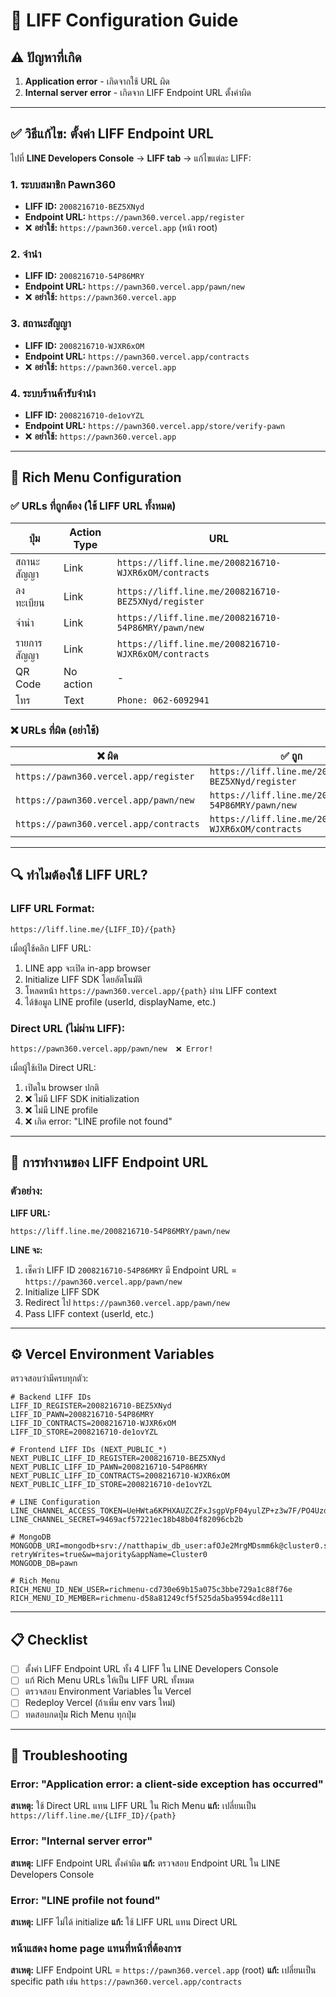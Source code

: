 # 🔧 LIFF Configuration Guide

## ⚠️ ปัญหาที่เกิด

1. **Application error** - เกิดจากใช้ URL ผิด
2. **Internal server error** - เกิดจาก LIFF Endpoint URL ตั้งค่าผิด

---

## ✅ วิธีแก้ไข: ตั้งค่า LIFF Endpoint URL

ไปที่ **LINE Developers Console** → **LIFF tab** → แก้ไขแต่ละ LIFF:

### 1. ระบบสมาชิก Pawn360
- **LIFF ID:** `2008216710-BEZ5XNyd`
- **Endpoint URL:** `https://pawn360.vercel.app/register`
- ❌ **อย่าใช้:** `https://pawn360.vercel.app` (หน้า root)

### 2. จำนำ
- **LIFF ID:** `2008216710-54P86MRY`
- **Endpoint URL:** `https://pawn360.vercel.app/pawn/new`
- ❌ **อย่าใช้:** `https://pawn360.vercel.app`

### 3. สถานะสัญญา
- **LIFF ID:** `2008216710-WJXR6xOM`
- **Endpoint URL:** `https://pawn360.vercel.app/contracts`
- ❌ **อย่าใช้:** `https://pawn360.vercel.app`

### 4. ระบบร้านค้ารับจำนำ
- **LIFF ID:** `2008216710-de1ovYZL`
- **Endpoint URL:** `https://pawn360.vercel.app/store/verify-pawn`
- ❌ **อย่าใช้:** `https://pawn360.vercel.app`

---

## 📱 Rich Menu Configuration

### ✅ URLs ที่ถูกต้อง (ใช้ LIFF URL ทั้งหมด)

| ปุ่ม | Action Type | URL |
|------|-------------|-----|
| สถานะสัญญา | Link | `https://liff.line.me/2008216710-WJXR6xOM/contracts` |
| ลงทะเบียน | Link | `https://liff.line.me/2008216710-BEZ5XNyd/register` |
| จำนำ | Link | `https://liff.line.me/2008216710-54P86MRY/pawn/new` |
| รายการสัญญา | Link | `https://liff.line.me/2008216710-WJXR6xOM/contracts` |
| QR Code | No action | - |
| โทร | Text | `Phone: 062-6092941` |

### ❌ URLs ที่ผิด (อย่าใช้)

| ❌ ผิด | ✅ ถูก |
|--------|---------|
| `https://pawn360.vercel.app/register` | `https://liff.line.me/2008216710-BEZ5XNyd/register` |
| `https://pawn360.vercel.app/pawn/new` | `https://liff.line.me/2008216710-54P86MRY/pawn/new` |
| `https://pawn360.vercel.app/contracts` | `https://liff.line.me/2008216710-WJXR6xOM/contracts` |

---

## 🔍 ทำไมต้องใช้ LIFF URL?

### LIFF URL Format:
```
https://liff.line.me/{LIFF_ID}/{path}
```

เมื่อผู้ใช้คลิก LIFF URL:
1. LINE app จะเปิด in-app browser
2. Initialize LIFF SDK โดยอัตโนมัติ
3. โหลดหน้า `https://pawn360.vercel.app/{path}` ผ่าน LIFF context
4. ได้ข้อมูล LINE profile (userId, displayName, etc.)

### Direct URL (ไม่ผ่าน LIFF):
```
https://pawn360.vercel.app/pawn/new  ❌ Error!
```

เมื่อผู้ใช้เปิด Direct URL:
1. เปิดใน browser ปกติ
2. ❌ ไม่มี LIFF SDK initialization
3. ❌ ไม่มี LINE profile
4. ❌ เกิด error: "LINE profile not found"

---

## 🎯 การทำงานของ LIFF Endpoint URL

### ตัวอย่าง:

**LIFF URL:**
```
https://liff.line.me/2008216710-54P86MRY/pawn/new
```

**LINE จะ:**
1. เช็คว่า LIFF ID `2008216710-54P86MRY` มี Endpoint URL = `https://pawn360.vercel.app/pawn/new`
2. Initialize LIFF SDK
3. Redirect ไป `https://pawn360.vercel.app/pawn/new`
4. Pass LIFF context (userId, etc.)

---

## ⚙️ Vercel Environment Variables

ตรวจสอบว่ามีครบทุกตัว:

```env
# Backend LIFF IDs
LIFF_ID_REGISTER=2008216710-BEZ5XNyd
LIFF_ID_PAWN=2008216710-54P86MRY
LIFF_ID_CONTRACTS=2008216710-WJXR6xOM
LIFF_ID_STORE=2008216710-de1ovYZL

# Frontend LIFF IDs (NEXT_PUBLIC_*)
NEXT_PUBLIC_LIFF_ID_REGISTER=2008216710-BEZ5XNyd
NEXT_PUBLIC_LIFF_ID_PAWN=2008216710-54P86MRY
NEXT_PUBLIC_LIFF_ID_CONTRACTS=2008216710-WJXR6xOM
NEXT_PUBLIC_LIFF_ID_STORE=2008216710-de1ovYZL

# LINE Configuration
LINE_CHANNEL_ACCESS_TOKEN=UeHWta6KPHXAUZCZFxJsgpVpF04yulZP+z3w7F/PO4Uzd2U0Rxl1VhuC4wSFIcPGZGNeYXkr6xSq1Ziz36RIgaM0O8xSk8+gJcYlmPBa1ONycwtKnkXk3UTohvHUgTvvA58l/1G9SiPerwDSZs3rewdB04t89/1O/w1cDnyilFU=
LINE_CHANNEL_SECRET=9469acf57221ec18b48b04f82096cb2b

# MongoDB
MONGODB_URI=mongodb+srv://natthapiw_db_user:afOJe2MrgMDsmm6k@cluster0.skadipr.mongodb.net/?retryWrites=true&w=majority&appName=Cluster0
MONGODB_DB=pawn

# Rich Menu
RICH_MENU_ID_NEW_USER=richmenu-cd730e69b15a075c3bbe729a1c88f76e
RICH_MENU_ID_MEMBER=richmenu-d58a81249cf5f525da5ba9594cd8e111
```

---

## 📋 Checklist

- [ ] ตั้งค่า LIFF Endpoint URL ทั้ง 4 LIFF ใน LINE Developers Console
- [ ] แก้ Rich Menu URLs ให้เป็น LIFF URL ทั้งหมด
- [ ] ตรวจสอบ Environment Variables ใน Vercel
- [ ] Redeploy Vercel (ถ้าเพิ่ม env vars ใหม่)
- [ ] ทดสอบกดปุ่ม Rich Menu ทุกปุ่ม

---

## 🐛 Troubleshooting

### Error: "Application error: a client-side exception has occurred"
**สาเหตุ:** ใช้ Direct URL แทน LIFF URL ใน Rich Menu
**แก้:** เปลี่ยนเป็น `https://liff.line.me/{LIFF_ID}/{path}`

### Error: "Internal server error"
**สาเหตุ:** LIFF Endpoint URL ตั้งค่าผิด
**แก้:** ตรวจสอบ Endpoint URL ใน LINE Developers Console

### Error: "LINE profile not found"
**สาเหตุ:** LIFF ไม่ได้ initialize
**แก้:** ใช้ LIFF URL แทน Direct URL

### หน้าแสดง home page แทนที่หน้าที่ต้องการ
**สาเหตุ:** LIFF Endpoint URL = `https://pawn360.vercel.app` (root)
**แก้:** เปลี่ยนเป็น specific path เช่น `https://pawn360.vercel.app/contracts`
